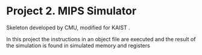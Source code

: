 # Project 2. MIPS Simulator
Skeleton developed by CMU,
modified for KAIST .


In this project the instructions in an object file are executed and the result of the simulation is found in simulated memory and registers 
